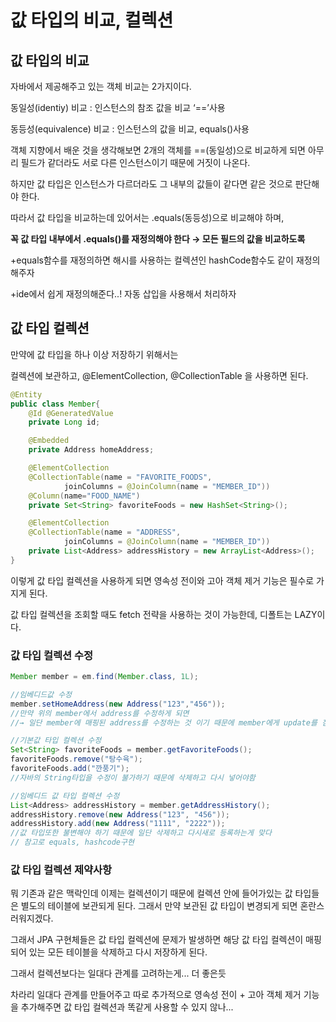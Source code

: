 # 값 타입의 비교, 컬렉션

## 값 타입의 비교

자바에서 제공해주고 있는 객체 비교는 2가지이다.

동일성(identiy) 비교 : 인스턴스의 참조 값을 비교 ‘==’사용

동등성(equivalence) 비교 : 인스턴스의 값을 비교, equals()사용

객체 지향에서 배운 것을 생각해보면 2개의 객체를 ==(동일성)으로 비교하게 되면 아무리 필드가 같더라도 서로 다른 인스턴스이기 때문에 거짓이 나온다.

하지만 값 타입은 인스턴스가 다르더라도 그 내부의 값들이 같다면 같은 것으로 판단해야 한다.

따라서 값 타입을 비교하는데 있어서는 .equals(동등성)으로 비교해야 하며,

**꼭 값 타입 내부에서 .equals()를 재정의해야 한다 → 모든 필드의 값을 비교하도록**

\+equals함수를 재정의하면 해시를 사용하는 컬렉션인 hashCode함수도 같이 재정의해주자

\+ide에서 쉽게 재정의해준다..! 자동 삽입을 사용해서 처리하자





## 값 타입 컬렉션

만약에 값 타입을 하나 이상 저장하기 위해서는

컬렉션에 보관하고, @ElementCollection, @CollectionTable 을 사용하면 된다.

```java
@Entity
public class Member{
	@Id @GeneratedValue
	private Long id;

	@Embedded
	private Address homeAddress;

	@ElementCollection
	@CollectionTable(name = "FAVORITE_FOODS",
			joinColumns = @JoinColumn(name = "MEMBER_ID"))
	@Column(name="FOOD_NAME")
	private Set<String> favoriteFoods = new HashSet<String>();

	@ElementCollection
	@CollectionTable(name = "ADDRESS", 
			joinColumns = @JoinColumn(name = "MEMBER_ID"))
	private List<Address> addressHistory = new ArrayList<Address>();
}
```

이렇게 값 타입 컬렉션을 사용하게 되면 영속성 전이와 고아 객체 제거 기능은 필수로 가지게 된다.

값 타입 컬렉션을 조회할 때도 fetch 전략을 사용하는 것이 가능한데, 디폴트는 LAZY이다.



### 값 타입 컬렉션 수정

```java
Member member = em.find(Member.class, 1L);

//임베디드값 수정
member.setHomeAddress(new Address("123","456"));
//만약 위의 member에서 address를 수정하게 되면 
//→ 일단 member에 매핑된 address를 수정하는 것 이기 때문에 member에게 update를 침

//기본값 타입 컬렉션 수정
Set<String> favoriteFoods = member.getFavoriteFoods();
favoriteFoods.remove("탕수육");
favoriteFoods.add("깐풍기");
//자바의 String타입을 수정이 불가하기 때문에 삭제하고 다시 넣어야함

//임베디드 값 타입 컬렉션 수정
List<Address> addressHistory = member.getAddressHistory();
addressHistory.remove(new Address("123", "456"));
addressHistory.add(new Address("1111", "2222"));
//값 타입또한 불변해야 하기 때문에 일단 삭제하고 다시새로 등록하는게 맞다
// 참고로 equals, hashcode구현
```

###

### 값 타입 컬렉션 제약사항

뭐 기존과 같은 맥락인데 이제는 컬렉션이기 때문에 컬렉션 안에 들어가있는 값 타입들은 별도의 테이블에 보관되게 된다. 그래서 만약 보관된 값 타입이 변경되게 되면 혼란스러워지겠다.

그래서 JPA 구현체들은 값 타입 컬렉션에 문제가 발생하면 해당 값 타입 컬렉션이 매핑되어 있는 모든 테이블을 삭제하고 다시 저장하게 된다.

그래서 컬렉션보다는 일대다 관계를 고려하는게... 더 좋은듯

차라리 일대다 관계를 만들어주고 따로 추가적으로 영속성 전이 + 고아 객체 제거 기능을 추가해주면 값 타입 컬렉션과 똑같게 사용할 수 있지 않나...













